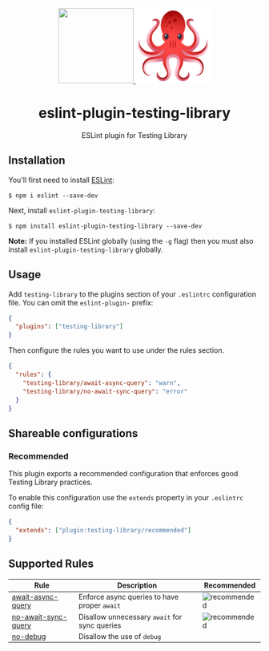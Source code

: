 <div align="center">
  <a href="https://eslint.org/">
    <img width="150" height="150" src="https://eslint.org/assets/img/logo.svg">
  </a>
  <a href="https://testing-library.com/">
    <img width="150" height="150" src="https://raw.githubusercontent.com/testing-library/dom-testing-library/master/other/octopus.png">
  </a>
  <h1>eslint-plugin-testing-library</h1>
  <p>ESLint plugin for Testing Library</p>
</div>

## Installation

You'll first need to install [ESLint](http://eslint.org):

```
$ npm i eslint --save-dev
```

Next, install `eslint-plugin-testing-library`:

```
$ npm install eslint-plugin-testing-library --save-dev
```

**Note:** If you installed ESLint globally (using the `-g` flag) then you must also install `eslint-plugin-testing-library` globally.

## Usage

Add `testing-library` to the plugins section of your `.eslintrc` configuration file. You can omit the `eslint-plugin-` prefix:

```json
{
  "plugins": ["testing-library"]
}
```

Then configure the rules you want to use under the rules section.

```json
{
  "rules": {
    "testing-library/await-async-query": "warn",
    "testing-library/no-await-sync-query": "error"
  }
}
```

## Shareable configurations

### Recommended

This plugin exports a recommended configuration that enforces good Testing Library practices.

To enable this configuration use the `extends` property in your `.eslintrc` config file:

```json
{
  "extends": ["plugin:testing-library/recommended"]
}
```

## Supported Rules

| Rule                                                     | Description                                   | Recommended      |
| -------------------------------------------------------- | --------------------------------------------- | ---------------- |
| [await-async-query](docs/rules/await-async-query.md)     | Enforce async queries to have proper `await`  | ![recommended][] |
| [no-await-sync-query](docs/rules/no-await-sync-query.md) | Disallow unnecessary `await` for sync queries | ![recommended][] |
| [no-debug](docs/rules/no-debug.md)                       | Disallow the use of `debug`                   |                  |

[recommended]: https://img.shields.io/badge/recommended-lightgrey?style=flat-square
